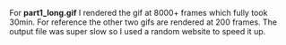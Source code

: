 For **part1_long.gif** I rendered the gif at 8000+ frames which fully took 30min.  For reference the other two gifs are rendered at 200 frames.  The output file was super slow so I used a random website to speed it up.
